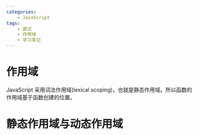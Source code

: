 ```yaml
---
categories:
    - JavaScript
tags:
    - 面试
    - 作用域
    - 学习笔记
---
```


# 作用域

JavaScript 采用词法作用域(lexical scoping)，也就是静态作用域。所以函数的作用域基于函数创建的位置。

# 静态作用域与动态作用域

